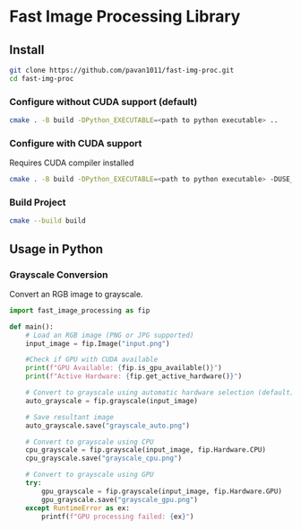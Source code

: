 # Fast Image Processing Library

## Install

```bash
git clone https://github.com/pavan1011/fast-img-proc.git
cd fast-img-proc
```

### Configure without CUDA support (default)
```bash
cmake . -B build -DPython_EXECUTABLE=<path to python executable> ..
```

### Configure with CUDA support
Requires CUDA compiler installed
```bash
cmake . -B build -DPython_EXECUTABLE=<path to python executable> -DUSE_CUDA=<ON> ..
```

### Build Project
```bash
cmake --build build
```

## Usage in Python

### Grayscale Conversion

Convert an RGB image to grayscale. 

```python
import fast_image_processing as fip

def main():
    # Load an RGB image (PNG or JPG supported)
    input_image = fip.Image("input.png")

    #Check if GPU with CUDA available
    print(f"GPU Available: {fip.is_gpu_available()}")
    print(f"Active Hardware: {fip.get_active_hardware()}")

    # Convert to grayscale using automatic hardware selection (default)
    auto_grayscale = fip.grayscale(input_image)

    # Save resultant image
    auto_grayscale.save("grayscale_auto.png")

    # Convert to grayscale using CPU
    cpu_grayscale = fip.grayscale(input_image, fip.Hardware.CPU)
    cpu_grayscale.save("grayscale_cpu.png")

    # Convert to grayscale using GPU
    try:
        gpu_grayscale = fip.grayscale(input_image, fip.Hardware.GPU)
        gpu_grayscale.save("grayscale_gpu.png")
    except RuntimeError as ex:
        printf(f"GPU processing failed: {ex}")
```



